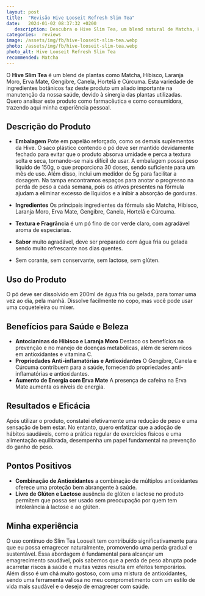 ```yaml
---
layout: post
title:  "Revisão Hive Looseit Refresh Slim Tea"
date:   2024-01-02 08:37:32 +0200
   description: Descubra o Hive Slim Tea, um blend natural de Matcha, Hibisco, Laranja Moro e mais, para um emagrecimento saudável e sustentável.
categories:  reviews
image: /assets/img/fb/hive-looseit-slim-tea.webp
photo: /assets/img/fb/hive-looseit-slim-tea.webp
photo_alt: Hive Looseit Refresh Slim Tea
recommended: Matcha
---
```

O **Hive Slim Tea** é um blend de plantas como Matcha, Hibisco, Laranja Moro, Erva Mate, Gengibre, 
Canela, Hortelã e Cúrcuma. Esta variedade de ingredientes botânicos faz deste produto um aliado 
importante na manutenção da nossa saúde, devido à sinergia das plantas utilizadas. 
Quero analisar este produto como farmacêutica e como consumidora, trazendo aqui minha experiência
pessoal.

## Descrição do Produto
 - **Embalagem** Pote em papelão reforçado, como os demais suplementos da Hive. 
   O saco plástico contendo o pó deve ser mantido devidamente fechado para evitar que o produto absorva
   umidade e perca a textura solta e seca, tornando-se mais difícil de usar. 
   A embalagem possui peso líquido de 150g, o que proporciona 30 doses, sendo suficiente para um mês de uso. 
   Além disso, inclui um medidor de 5g para facilitar a dosagem. Na tampa encontramos espaços para anotar o
   progresso na perda de peso a cada semana, pois os ativos presentes na fórmula ajudam a eliminar excesso 
   de líquidos e a inibir a absorção de gorduras.

 - **Ingredientes** Os principais ingredientes da fórmula são Matcha, Hibisco, Laranja Moro, Erva Mate, Gengibre, 
   Canela, Hortelã e Cúrcuma.

 - **Textura e Fragrância** é um pó fino de cor verde claro, com agradável aroma de especiarias.

 - **Sabor** muito agradável, deve ser preparado com água fria ou gelada  sendo muito refrescante nos dias quentes.

 - Sem corante, sem conservante, sem lactose, sem glúten.

## Uso do Produto
O pó deve ser dissolvido em 200ml de água fria ou gelada, para tomar uma vez ao dia, pela manhã. 
Dissolve facilmente no copo, mas você pode usar uma coqueteleira ou mixer.

## Benefícios para Saúde e Beleza
 - **Antocianinas do Hibisco e Laranja Moro** Destaco os benefícios na prevenção e no manejo de doenças metabólicas, 
   além de serem ricos em antioxidantes e vitamina C.
 - **Propriedades Anti-inflamatórias e Antioxidantes** O Gengibre, Canela e Cúrcuma contribuem para a saúde, 
   fornecendo propriedades anti-inflamatórias e antioxidantes.
 - **Aumento de Energia com Erva Mate**  A presença de cafeína na Erva Mate aumenta os níveis de energia.

## Resultados e Eficácia
Após utilizar o produto, constatei efetivamente uma redução de peso e uma sensação de bem estar. 
No entanto, quero enfatizar que a adoção de hábitos saudáveis, como a prática regular de exercícios físicos 
e uma alimentação equilibrada, desempenha um papel fundamental na prevenção do ganho de peso.

## Pontos Positivos

 - **Combinação de Antioxidantes** a combinação de múltiplos antioxidantes oferece uma proteção bem abrangente à saúde.
 - **Livre de Glúten e Lactose** ausência de glúten e lactose no produto permitem que possa ser usado sem preocupação 
   por quem tem intolerância à lactose e ao glúten.

## Minha experiência
O uso contínuo do Slim Tea LooseIt tem contribuído significativamente para que eu possa emagrecer naturalmente, 
promovendo uma perda gradual e sustentável. 
Essa abordagem é fundamental para alcançar um emagrecimento saudável, pois sabemos que a perda de peso abrupta
pode acarretar riscos à saúde e muitas vezes resulta em efeitos temporários. 
Além disso é um chá muito gostoso, com uma mistura de antioxidantes, sendo uma ferramenta valiosa no meu comprometimento 
com um estilo de vida mais saudável e o desejo de emagrecer com saúde.


